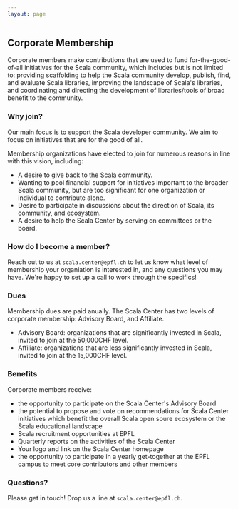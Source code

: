 ```yaml
---
layout: page
---
```


## Corporate Membership

Corporate members make contributions that are used to fund for-the-good-of-all
initiatives for the Scala community, which includes but is not limited to:
providing scaffolding to help the Scala community develop, publish, find, and
evaluate Scala libraries, improving the landscape of Scala's libraries, and
coordinating and directing the development of libraries/tools of broad benefit
to the community.

### Why join?

Our main focus is to support the Scala developer community. We aim to focus on
initiatives that are for the good of all.

Membership organizations have elected to join for numerous reasons in line with
this vision, including:

- A desire to give back to the Scala community.
- Wanting to pool financial support for initiatives important to the broader Scala community, but are too significant for one organization or individual to contribute alone.
- Desire to participate in discussions about the direction of Scala, its community, and ecosystem.
- A desire to help the Scala Center by serving on committees or the board.

### How do I become a member?

Reach out to us at `scala.center@epfl.ch` to let us know what level of
membership your organiation is interested in, and any questions you may have.
We're happy to set up a call to work through the specifics!

### Dues

Membership dues are paid anually. The Scala Center has two levels of corporate
membership: Advisory Board, and Affiliate.

- Advisory Board: organizations that are significantly invested in Scala, invited to join at the 50,000CHF level.
- Affiliate: organizations that are less significantly invested in Scala, invited to join at the 15,000CHF level.

<!-- Organizations that are unable to join at the above levels may consider making a
one-time or recurring gift totalling 1,000CHF or more. With this contribution,
you will be recognized as a Leadership-level donor on the Scala Center homepage. -->

### Benefits

Corporate members receive:

- the opportunity to participate on the Scala Center's Advisory Board
- the potential to propose and vote on recommendations for Scala Center initiatives which benefit the overall Scala open soure ecosystem or the Scala educational landscape
- Scala recruitment opportunities at EPFL
- Quarterly reports on the activities of the Scala Center
- Your logo and link on the Scala Center homepage
- the opportunity to participate in a yearly get-together at the EPFL campus to meet core contributors and other members

### Questions?

Please get in touch! Drop us a line at `scala.center@epfl.ch`.
